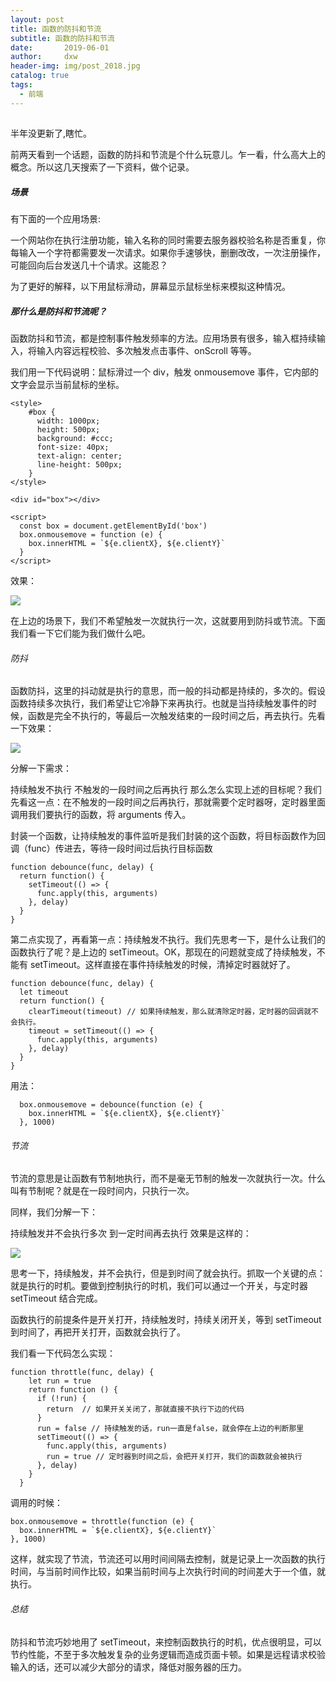 ```yaml
---
layout: post
title: 函数的防抖和节流
subtitle: 函数的防抖和节流
date:       2019-06-01
author:     dxw
header-img: img/post_2018.jpg
catalog: true
tags:
  - 前端
---
```


## <p id = "build"></p>

半年没更新了,瞎忙。

前两天看到一个话题，函数的防抖和节流是个什么玩意儿。乍一看，什么高大上的概念。所以这几天搜索了一下资料，做个记录。

##### 场景

有下面的一个应用场景:

一个网站你在执行注册功能，输入名称的同时需要去服务器校验名称是否重复，你每输入一个字符都需要发一次请求。如果你手速够快，删删改改，一次注册操作，可能回向后台发送几十个请求。这能忍？

为了更好的解释，以下用鼠标滑动，屏幕显示鼠标坐标来模拟这种情况。

##### 那什么是防抖和节流呢？

函数防抖和节流，都是控制事件触发频率的方法。应用场景有很多，输入框持续输入，将输入内容远程校验、多次触发点击事件、onScroll 等等。

我们用一下代码说明：鼠标滑过一个 div，触发 onmousemove 事件，它内部的文字会显示当前鼠标的坐标。

```
<style>
    #box {
      width: 1000px;
      height: 500px;
      background: #ccc;
      font-size: 40px;
      text-align: center;
      line-height: 500px;
    }
</style>

<div id="box"></div>

<script>
  const box = document.getElementById('box')
  box.onmousemove = function (e) {
    box.innerHTML = `${e.clientX}, ${e.clientY}`
  }
</script>
```

效果：

![](https://pic2.zhimg.com/v2-60135fceacc89adfd0aca51e911536e1_b.gif)

在上边的场景下，我们不希望触发一次就执行一次，这就要用到防抖或节流。下面我们看一下它们能为我们做什么吧。

###### 防抖

函数防抖，这里的抖动就是执行的意思，而一般的抖动都是持续的，多次的。假设函数持续多次执行，我们希望让它冷静下来再执行。也就是当持续触发事件的时候，函数是完全不执行的，等最后一次触发结束的一段时间之后，再去执行。先看一下效果：

![](https://pic3.zhimg.com/v2-5a26d943a69c5c50263d841dec0307c6_b.gif)

分解一下需求：

持续触发不执行
不触发的一段时间之后再执行
那么怎么实现上述的目标呢？我们先看这一点：在不触发的一段时间之后再执行，那就需要个定时器呀，定时器里面调用我们要执行的函数，将 arguments 传入。

封装一个函数，让持续触发的事件监听是我们封装的这个函数，将目标函数作为回调（func）传进去，等待一段时间过后执行目标函数

```
function debounce(func, delay) {
  return function() {
    setTimeout(() => {
      func.apply(this, arguments)
    }, delay)
  }
}
```

第二点实现了，再看第一点：持续触发不执行。我们先思考一下，是什么让我们的函数执行了呢？是上边的 setTimeout。OK，那现在的问题就变成了持续触发，不能有 setTimeout。这样直接在事件持续触发的时候，清掉定时器就好了。

```
function debounce(func, delay) {
  let timeout
  return function() {
    clearTimeout(timeout) // 如果持续触发，那么就清除定时器，定时器的回调就不会执行。
    timeout = setTimeout(() => {
      func.apply(this, arguments)
    }, delay)
  }
}
```

用法：

```
  box.onmousemove = debounce(function (e) {
    box.innerHTML = `${e.clientX}, ${e.clientY}`
  }, 1000)
```

###### 节流

节流的意思是让函数有节制地执行，而不是毫无节制的触发一次就执行一次。什么叫有节制呢？就是在一段时间内，只执行一次。

同样，我们分解一下：

持续触发并不会执行多次
到一定时间再去执行
效果是这样的：

![](https://pic1.zhimg.com/v2-3cf8ffee0dbe9dfc471e022d528a94a0_b.gif)

思考一下，持续触发，并不会执行，但是到时间了就会执行。抓取一个关键的点：就是执行的时机。要做到控制执行的时机，我们可以通过一个开关，与定时器 setTimeout 结合完成。

函数执行的前提条件是开关打开，持续触发时，持续关闭开关，等到 setTimeout 到时间了，再把开关打开，函数就会执行了。

我们看一下代码怎么实现：

```
function throttle(func, delay) {
    let run = true
    return function () {
      if (!run) {
        return  // 如果开关关闭了，那就直接不执行下边的代码
      }
      run = false // 持续触发的话，run一直是false，就会停在上边的判断那里
      setTimeout(() => {
        func.apply(this, arguments)
        run = true // 定时器到时间之后，会把开关打开，我们的函数就会被执行
      }, delay)
    }
  }
```

调用的时候：

```
box.onmousemove = throttle(function (e) {
  box.innerHTML = `${e.clientX}, ${e.clientY}`
}, 1000)
```

这样，就实现了节流，节流还可以用时间间隔去控制，就是记录上一次函数的执行时间，与当前时间作比较，如果当前时间与上次执行时间的时间差大于一个值，就执行。

###### 总结

防抖和节流巧妙地用了 setTimeout，来控制函数执行的时机，优点很明显，可以节约性能，不至于多次触发复杂的业务逻辑而造成页面卡顿。如果是远程请求校验输入的话，还可以减少大部分的请求，降低对服务器的压力。
